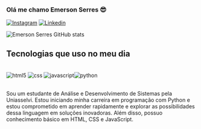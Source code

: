 ### Olá me chamo Emerson Serres 😎


[![Instagram](https://img.shields.io/badge/Instagram-E4405F?style=for-the-badge&logo=instagram&logoColor=white)](https://www.instagram.com/emerson_serres/)
[![Linkedin](https://img.shields.io/badge/LinkedIn-0077B5?style=for-the-badge&logo=linkedin&logoColor=white)](https://www.linkedin.com/in/emerson-serres-229123264/)



![Emerson Serres GitHub stats](https://github-readme-stats.vercel.app/api?username=serres3131&theme=dracula)

## Tecnologias que uso no meu dia

<div style="display: inline_block"><br/>
  <img align="center" alt="html5" src="https://img.shields.io/badge/HTML-239120?style=for-the-badge&logo=html5&logoColor=white" /> <img align="center" alt="css" src="https://img.shields.io/badge/CSS-239120?&style=for-the-badge&logo=css3&logoColor=white" /> <img align="center" alt="javascript" src="https://img.shields.io/badge/JavaScript-F7DF1E?style=for-the-badge&logo=javascript&logoColor=black" /><img align="center" alt="python" src="https://img.shields.io/badge/Python-3776AB?style=for-the-badge&logo=python&logoColor=white" />
  </div><br/>

  Sou um estudante de Análise e Desenvolvimento de Sistemas pela Uniasselvi. Estou iniciando minha carreira em programação com Python e estou comprometido em aprender rapidamente e explorar as possibilidades dessa linguagem em soluções inovadoras. Além disso, possuo conhecimento básico em HTML, CSS e JavaScript.
